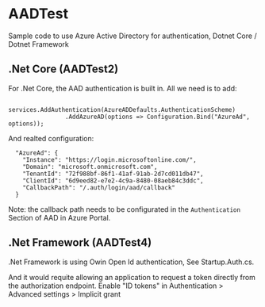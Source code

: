 # AADTest
Sample code to use Azure Active Directory for authentication, Dotnet Core / Dotnet Framework

## .Net Core (AADTest2)
For .Net Core, the AAD authentication is built in.
All we need is to add:
```
            services.AddAuthentication(AzureADDefaults.AuthenticationScheme)
                .AddAzureAD(options => Configuration.Bind("AzureAd", options));
```

And realted configuration:
```
  "AzureAd": {
    "Instance": "https://login.microsoftonline.com/",
    "Domain": "microsoft.onmicrosoft.com",
    "TenantId": "72f988bf-86f1-41af-91ab-2d7cd011db47",
    "ClientId": "6d9eed82-e7e2-4c9a-8480-08aeb84c3ddc",
    "CallbackPath": "/.auth/login/aad/callback"
  }
```

Note: the callback path needs to be configurated in the `Authentication` Section of AAD in Azure Portal.

## .Net Framework (AADTest4)

.Net Framework is using Owin Open Id authentication, See Startup.Auth.cs.

And it would requite allowing an application to request a token directly from the authorization endpoint. Enable "ID tokens" in Authentication > Advanced settings > Implicit grant
